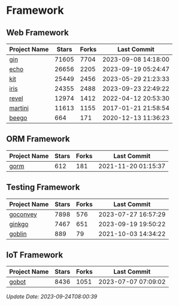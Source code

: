 # Framework

## Web Framework
| Project Name | Stars | Forks | Last Commit |
| ------------ | ----- | ----- | ----------- |
| [gin](https://github.com/gin-gonic/gin) | 71605 | 7704 | 2023-09-08 14:18:00 |
| [echo](https://github.com/labstack/echo) | 26656 | 2205 | 2023-09-19 05:24:47 |
| [kit](https://github.com/go-kit/kit) | 25449 | 2456 | 2023-05-29 21:23:33 |
| [iris](https://github.com/kataras/iris) | 24355 | 2488 | 2023-09-23 22:49:22 |
| [revel](https://github.com/revel/revel) | 12974 | 1412 | 2022-04-12 20:53:30 |
| [martini](https://github.com/go-martini/martini) | 11613 | 1155 | 2017-01-21 21:58:54 |
| [beego](https://github.com/astaxie/beego) | 664 | 171 | 2020-12-13 11:36:23 |

## ORM Framework
| Project Name | Stars | Forks | Last Commit |
| ------------ | ----- | ----- | ----------- |
| [gorm](https://github.com/jinzhu/gorm) | 612 | 181 | 2021-11-20 01:15:37 |

## Testing Framework
| Project Name | Stars | Forks | Last Commit |
| ------------ | ----- | ----- | ----------- |
| [goconvey](https://github.com/smartystreets/goconvey) | 7898 | 576 | 2023-07-27 16:57:29 |
| [ginkgo](https://github.com/onsi/ginkgo) | 7467 | 651 | 2023-09-19 19:50:22 |
| [goblin](https://github.com/franela/goblin) | 889 | 79 | 2021-10-03 14:34:22 |

## IoT Framework
| Project Name | Stars | Forks | Last Commit |
| ------------ | ----- | ----- | ----------- |
| [gobot](https://github.com/hybridgroup/gobot) | 8436 | 1051 | 2023-07-07 07:09:02 |

*Update Date: 2023-09-24T08:00:39*